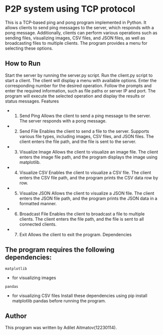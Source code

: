 # P2P system using TCP protocol
This is a TCP-based ping and pong program implemented in Python. It allows clients to send ping messages to the server, which responds with a pong message. Additionally, clients can perform various operations such as sending files, visualizing images, CSV files, and JSON files, as well as broadcasting files to multiple clients. The program provides a menu for selecting these options.

## How to Run
Start the server by running the server.py script.
Run the client.py script to start a client.
The client will display a menu with available options. Enter the corresponding number for the desired operation.
Follow the prompts and enter the required information, such as file paths or server IP and port.
The program will execute the selected operation and display the results or status messages.
Features
- 1. Send Ping
Allows the client to send a ping message to the server.
The server responds with a pong message.
- 2. Send File
Enables the client to send a file to the server.
Supports various file types, including images, CSV files, and JSON files.
The client enters the file path, and the file is sent to the server.
- 3. Visualize Image
Allows the client to visualize an image file.
The client enters the image file path, and the program displays the image using matplotlib.
- 4. Visualize CSV
Enables the client to visualize a CSV file.
The client enters the CSV file path, and the program prints the CSV data row by row.
- 5. Visualize JSON
Allows the client to visualize a JSON file.
The client enters the JSON file path, and the program prints the JSON data in a formatted manner.
- 6. Broadcast File
Enables the client to broadcast a file to multiple clients.
The client enters the file path, and the file is sent to all connected clients.
- 7. Exit
Allows the client to exit the program.
Dependencies
## The program requires the following dependencies:
```
matplotlib
```
- for visualizing images
```
pandas
```
- for visualizing CSV files
Install these dependencies using pip install matplotlib pandas before running the program.

## Author
This program was written by Adilet Aitmatov(12230114).

